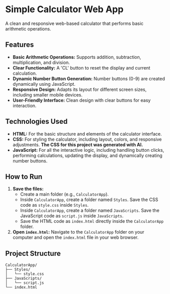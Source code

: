 # Simple Calculator Web App

A clean and responsive web-based calculator that performs basic arithmetic operations.

## Features

* **Basic Arithmetic Operations:** Supports addition, subtraction, multiplication, and division.
* **Clear Functionality:** A 'CL' button to reset the display and current calculation.
* **Dynamic Number Button Generation:** Number buttons (0-9) are created dynamically using JavaScript.
* **Responsive Design:** Adapts its layout for different screen sizes, including smaller mobile devices.
* **User-Friendly Interface:** Clean design with clear buttons for easy interaction.

## Technologies Used

* **HTML:** For the basic structure and elements of the calculator interface.
* **CSS:** For styling the calculator, including layout, colors, and responsive adjustments. **The CSS for this project was generated with AI.**
* **JavaScript:** For all the interactive logic, including handling button clicks, performing calculations, updating the display, and dynamically creating number buttons.

## How to Run

1.  **Save the files:**
    * Create a main folder (e.g., `CalculatorApp`).
    * Inside `CalculatorApp`, create a folder named `Styles`. Save the CSS code as `style.css` inside `Styles`.
    * Inside `CalculatorApp`, create a folder named `JavaScripts`. Save the JavaScript code as `script.js` inside `JavaScripts`.
    * Save the HTML code as `index.html` directly inside the `CalculatorApp` folder.
2.  **Open `index.html`:** Navigate to the `CalculatorApp` folder on your computer and open the `index.html` file in your web browser.

## Project Structure

```plaintext
CalculatorApp/
├── Styles/
│   └── style.css
├── JavaScripts/
│   └── script.js
└── index.html

